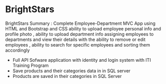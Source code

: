# BrightStars

BrightStars Summary : 
Complete Employee-Department MVC App using HTML and Bootstrap and CSS 
ability to upload employee personal info and profile photo , ability to upload department info 
assigning employees to departments and view their details with the ability to remove or edit employees , ability to search for specific employees and sorting them accordingly 

- Full API Sofware application with identity and login system with ITI Training Program
- Save products and their categories data in in SQL server
- Products are saved in their categories in SQL Server

